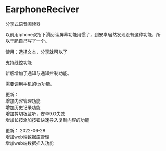 # EarphoneReciver
分享式语音阅读器

以前用iphone双指下滑阅读屏幕功能用惯了，到安卓居然发现没有这种功能，所以干脆自己写了一个。

使用：选择文本，分享就可以了

支持线控功能

新版增加了通知与通知控制功能。

需要调用手机的tts功能。

更新：  
增加内容管理功能  
增加历史记录功能  
增加剪切板监听，安卓9.0失效  
增加长按添加按钮快速导入复制内容的功能


更新：  2022-06-28  
增加web端数据库管理  
增加web端数据插入功能
